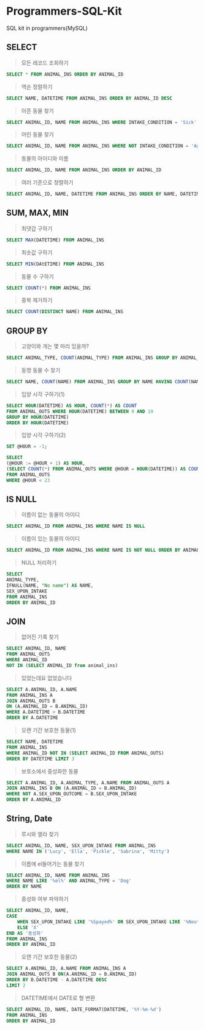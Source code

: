 # Programmers-SQL-Kit
SQL kit in programmers(MySQL)

## SELECT
> 모든 레코드 조회하기
```SQL
SELECT * FROM ANIMAL_INS ORDER BY ANIMAL_ID
```
> 역순 정렬하기
```SQL
SELECT NAME, DATETIME FROM ANIMAL_INS ORDER BY ANIMAL_ID DESC
```
> 아픈 동물 찾기
```SQL
SELECT ANIMAL_ID, NAME FROM ANIMAL_INS WHERE INTAKE_CONDITION = 'Sick' ORDER BY ANIMAL_ID
```
> 어린 동물 찾기
```SQL
SELECT ANIMAL_ID, NAME FROM ANIMAL_INS WHERE NOT INTAKE_CONDITION = 'Aged' ORDER BY ANIMAL_ID
```

> 동물의 아이디와 이름
```SQL
SELECT ANIMAL_ID, NAME FROM ANIMAL_INS ORDER BY ANIMAL_ID
```

> 여러 기준으로 정렬하기
```SQL
SELECT ANIMAL_ID, NAME, DATETIME FROM ANIMAL_INS ORDER BY NAME, DATETIME DESC
```
## SUM, MAX, MIN
> 최댓갑 구하기
```SQL
SELECT MAX(DATETIME) FROM ANIMAL_INS
```
> 최솟값 구하기
```SQL
SELECT MIN(DAtETIME) FROM ANIMAL_INS
```
> 동물 수 구하기
```SQL
SELECT COUNT(*) FROM ANIMAL_INS
```
> 중복 제거하기
```SQL
SELECT COUNT(DISTINCT NAME) FROM ANIMAL_INS
```

## GROUP BY
> 고양이와 개는 몇 마리 있을까?
```SQL
SELECT ANIMAL_TYPE, COUNT(ANIMAL_TYPE) FROM ANIMAL_INS GROUP BY ANIMAL_TYPE ORDER BY ANIMAL_TYPE
```

> 동명 동물 수 찾기
```SQL
SELECT NAME, COUNT(NAME) FROM ANIMAL_INS GROUP BY NAME HAVING COUNT(NAME) >= 2 ORDER BY NAME
```


> 입양 시각 구하기(1)
```SQL
SELECT HOUR(DATETIME) AS HOUR, COUNT(*) AS COUNT 
FROM ANIMAL_OUTS WHERE HOUR(DATETIME) BETWEEN 9 AND 19
GROUP BY HOUR(DATETIME)
ORDER BY HOUR(DATETIME)
```


> 입양 시각 구하기(2)
```SQL
SET @HOUR = -1;

SELECT 
(@HOUR := @HOUR + 1) AS HOUR,
(SELECT COUNT(*) FROM ANIMAL_OUTS WHERE @HOUR = HOUR(DATETIME)) AS COUNT
FROM ANIMAL_OUTS
WHERE @HOUR < 23
```

## IS NULL
> 이름이 없는 동물의 아이디
```SQL
SELECT ANIMAL_ID FROM ANIMAL_INS WHERE NAME IS NULL
```
> 이름이 있는 동물의 아이디
```SQL
SELECT ANIMAL_ID FROM ANIMAL_INS WHERE NAME IS NOT NULL ORDER BY ANIMAL_ID
```

> NULL 처리하기
```SQL
SELECT
ANIMAL_TYPE,
IFNULL(NAME, "No name") AS NAME,
SEX_UPON_INTAKE
FROM ANIMAL_INS
ORDER BY ANIMAL_ID
```

## JOIN
> 없어진 기록 찾기
```SQL
SELECT ANIMAL_ID, NAME
FROM ANIMAL_OUTS 
WHERE ANIMAL_ID 
NOT IN (SELECT ANIMAL_ID from animal_ins)
```
> 있었는데요 없었습니다
```SQL
SELECT A.ANIMAL_ID, A.NAME 
FROM ANIMAL_INS A
JOIN ANIMAL_OUTS B
ON (A.ANIMAL_ID = B.ANIMAL_ID)
WHERE A.DATETIME > B.DATETIME 
ORDER BY A.DATETIME
```
> 오랜 기간 보호한 동물(1)
```SQL
SELECT NAME, DATETIME 
FROM ANIMAL_INS 
WHERE ANIMAL_ID NOT IN (SELECT ANIMAL_ID FROM ANIMAL_OUTS)
ORDER BY DATETIME LIMIT 3
```
> 보호소에서 중성화한 동물
```SQL
SELECT A.ANIMAL_ID, A.ANIMAL_TYPE, A.NAME FROM ANIMAL_OUTS A
JOIN ANIMAL_INS B ON (A.ANIMAL_ID = B.ANIMAL_ID) 
WHERE NOT A.SEX_UPON_OUTCOME = B.SEX_UPON_INTAKE
ORDER BY A.ANIMAL_ID
```

## String, Date
> 루시와 엘라 찾기
```SQL
SELECT ANIMAL_ID, NAME, SEX_UPON_INTAKE FROM ANIMAL_INS
WHERE NAME IN ('Lucy', 'Ella', 'Pickle', 'Sabrina', 'Mitty')
```
> 이름에 el들어가는 동물 찾기
```SQL
SELECT ANIMAL_ID, NAME FROM ANIMAL_INS 
WHERE NAME LIKE '%el%' AND ANIMAL_TYPE = 'Dog'
ORDER BY NAME
```
> 중성화 여부 파악하기
```SQL
SELECT ANIMAL_ID, NAME, 
CASE 
    WHEN SEX_UPON_INTAKE LIKE '%Spayed%' OR SEX_UPON_INTAKE LIKE '%Neutered%' THEN 'O'
    ELSE 'X' 
END AS '중성화'
FROM ANIMAL_INS
ORDER BY ANIMAL_ID
```

> 오랜 기간 보호한 동물(2)
```SQL
SELECT A.ANIMAL_ID, A.NAME FROM ANIMAL_INS A
JOIN ANIMAL_OUTS B ON(A.ANIMAL_ID = B.ANIMAL_ID)
ORDER BY B.DATETIME - A.DATETIME DESC 
LIMIT 2
```

> DATETIME에서 DATE로 형 변환
```SQL
SELECT ANIMAL_ID, NAME, DATE_FORMAT(DATETIME, '%Y-%m-%d') 
FROM ANIMAL_INS 
ORDER BY ANIMAL_ID
```
